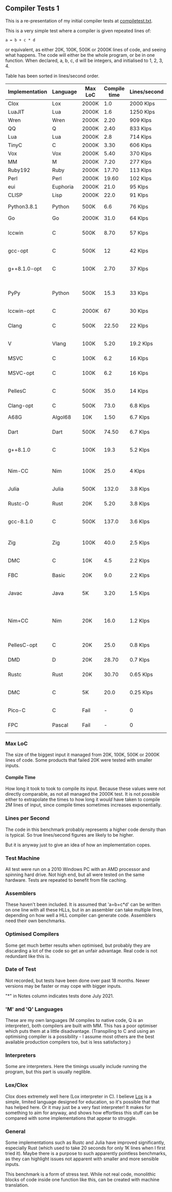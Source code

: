 ## Compiler Tests 1

This is a re-presentation of my initial compiler tests at [compiletest.txt](compilertest.txt).

This is a very simple test where a compiler is given repeated lines of:

    a = b + c * d
 
or equivalent, as either 20K, 100K, 500K or 2000K lines of code, and seeing what happens. The code will either be the whole program, or be in one function. When declared, a, b, c, d will be integers, and initialised to 1, 2, 3, 4. 

Table has been sorted in lines/second order.

Implementation | Language | Max LoC | Compile time | Lines/second | Notes
--- | --- | --- | --- | --- | ---
Clox | Lox | 2000K | 1.0 | 2000 Klps | 
LuaJIT | Lua | 2000K | 1.6 | 1250 Klps |  \*
Wren | Wren | 2000K | 2.20 | 909 Klps | 
QQ | Q | 2000K | 2.40 | 833 Klps | \* 
Lua | Lua | 2000K | 2.8 | 714 Klps | \*
TinyC | C | 2000K | 3.30 | 606 Klps | \*
Vox | Vox | 2000K | 5.40 | 370 Klps | 
MM | M | 2000K | 7.20 | 277 Klps | \* 
Ruby192 | Ruby | 2000K | 17.70 | 113 Klps | 
Perl | Perl | 2000K | 19.60 | 102 Klps | 
eui | Euphoria | 2000K | 21.0 | 95 Klps | 
CLISP | Lisp | 2000K | 22.0 | 91 Klps | 
Python3.8.1 | Python | 500K | 6.6 | 76 Klps | \* Timed out at 2000K
Go | Go | 2000K | 31.0 | 64 Klps | 
lccwin | C | 500K | 8.70 | 57 Klps |  Machine OOM at 2000K
gcc-opt | C | 500K | 12 |  42 Klps | Timed out at 2000K
g++8.1.0-opt | C | 100K | 2.70 | 37 Klps |  (Not tested above 100K)
PyPy | Python | 500K | 15.3 | 33 Klps | * Timed out/became unstable at 2000K
lccwin-opt | C | 2000K | 67 |  30 Klps
Clang | C | 500K | 22.50 | 22 Klps |  Machine OOM at 2000K
V | Vlang | 100K | 5.20 | 19.2 Klps | (500K+ not attempted)
MSVC | C | 100K | 6.2 | 16 Klps |\*  Timed out at 500K
MSVC-opt | C | 100K | 6.2 | 16 Klps |\*  Timed out at 500K
PellesC | C | 500K | 35.0 | 14 Klps |  Reported OOM at 2000K
Clang-opt | C | 500K | 73.0 | 6.8 Klps | 
A68G | Algol68 | 10K | 1.50 | 6.7 Klps |  (OOM on 20K)
Dart | Dart | 500K | 74.50 | 6.7 Klps | (2000K not attempted)
g++8.1.0 | C | 100K | 19.3 | 5.2 Klps |  (Not tested above 100K)
Nim-CC | Nim | 100K |  25.0 | 4 Klps | Timed out (Nim to C only)
Julia | Julia | 500K | 132.0 | 3.8 Klps |  (2000K not attempted)
Rustc-O | Rust | 20K | 5.20 | 3.8 Klps |  Timed out at 100
gcc-8.1.0 | C | 500K | 137.0 | 3.6 Klps |   Machine OOM at 2000K
Zig | Zig | 100K | 40.0 | 2.5 Klps |  Machine OOM on 500K
DMC | C | 10K | 4.5 | 2.2 Klps | * Crashed on 20K
FBC | Basic | 20K | 9.0 | 2.2 Klps |  Timed out at 100K
Javac | Java | 5K | 3.20 | 1.5 Klps |  'Code too large' on 20K
Nim+CC | Nim | 20K | 16.0 | 1.2 Klps |  Out of memory (Nim to C + C compilation)
PellesC-opt | C | 20K | 25.0 | 0.8 Klps |  Timed out at 100K
DMD | D | 20K | 28.70 | 0.7 Klps |  Timed out on 100K
Rustc | Rust | 20K | 30.70 | 0.65 Klps | Timed out at 100K
DMC | C | 5K | 20.0 | 0.25 Klps | * Crashed on bigger inputs 
Pico-C | C | Fail | - | 0 | * Various errors
FPC | Pascal | Fail | - | 0 |  (Proc too complex)

### Max LoC

The size of the biggest input it managed from 20K, 100K, 500K or 2000K lines of code. Some products that failed 20K were tested with smaller inputs.

#### Compile Time

How long it took to took to compile its input. Because these values were not directly comparable, as not all managed the 2000K test. It is not possible either to extrapolate the times to how long it *would* have taken to compile 2M lines of input, since compile times sometimes increases exponentially.

### Lines per Second

The code in this benchmark probably represents a higher code density than is typical. So true lines/second figures are likely to be higher.

But it is anyway just to give an idea of how an implementation copes.

### Test Machine

All test were run on a 2010 Windows PC with an AMD processor and spinning hard drive. Not high end, but all were tested on the same hardware. Tests are repeated to benefit from file caching.

### Assemblers

These haven't been included. It is assumed that 'a=b+c\*d' can be written on one line with all these HLLs, but in an assembler can take multiple lines, depending on how well a HLL compiler can generate code. Assemblers need their own benchmarks.

### Optimised Compilers

Some get much better results when optimised, but probably they are discarding a lot of the code so get an unfair advantage. Real code is not redundant like this is.

### Date of Test

Not recorded, but tests have been done over past 18 months. Newer versions may be faster or may cope with bigger inputs.

"\*" in Notes column indicates tests done July 2021.

### 'M' and 'Q' Languages

These are my own languages (M compiles to native code, Q is an interpreter), both compilers are built with MM. This has a poor optimiser which puts them at a little disadvantage. (Transpiling to C and using an optimising compiler is a possibility - I assume most others are the best available production compilers too, but is less satisfactory.)

### Interpreters

Some are interpreters. Here the timings usually include running the program, but this part is usually neglible.

### Lox/Clox

Clox does extremely well here (Lox interpreter in C). I believe [Lox](https://craftinginterpreters.com/the-lox-language.html) is a simple, limited language designed for education, so it's possible that that has helped here. Or it may just be a very fast interpreter! It makes for something to aim for anyway, and shows how effortless this stuff can be compared with some implementations that appear to struggle.

### General

Some implementations such as Rustc and Julia have improved significantly, especially Rust (which used to take 20 seconds for only 1K lines when I first tried it). Maybe there is a purpose to such apparently pointless benchmarks, as they can highlight issues not apparent with smaller and more sensible inputs.

This benchmark is a form of stress test. While not real code, monolithic blocks of code inside one function like this, can be created with machine translation.


